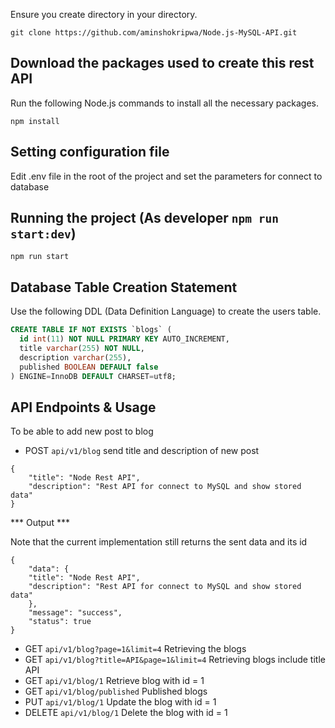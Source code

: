 Ensure you create directory in your directory.

`git clone https://github.com/aminshokripwa/Node.js-MySQL-API.git`

## Download the packages used to create this rest API
Run the following Node.js commands to install all the necessary packages.

```
npm install
```

## Setting configuration file
Edit .env file in the root of the project and set the parameters for connect to database

## Running the project (As developer `npm run start:dev`)

`npm run start`

## Database Table Creation Statement
Use the following DDL (Data Definition Language) to create the users table.

``` SQL
CREATE TABLE IF NOT EXISTS `blogs` (
  id int(11) NOT NULL PRIMARY KEY AUTO_INCREMENT,
  title varchar(255) NOT NULL,
  description varchar(255),
  published BOOLEAN DEFAULT false
) ENGINE=InnoDB DEFAULT CHARSET=utf8;
```

## API Endpoints & Usage

To be able to add new post to blog

* POST    `api/v1/blog` send title and description of new post

```
{
    "title": "Node Rest API",
    "description": "Rest API for connect to MySQL and show stored data"
}
```

*** Output ***

Note that the current implementation still returns the sent data and its id

```
{
    "data": {
    "title": "Node Rest API",
    "description": "Rest API for connect to MySQL and show stored data"
    },
    "message": "success",
    "status": true
}
```

* GET     `api/v1/blog?page=1&limit=4` Retrieving the blogs
* GET     `api/v1/blog?title=API&page=1&limit=4` Retrieving blogs include title API
* GET     `api/v1/blog/1` Retrieve blog with id = 1
* GET     `api/v1/blog/published` Published blogs
* PUT     `api/v1/blog/1` Update the blog with id = 1
* DELETE  `api/v1/blog/1` Delete the blog with id = 1

